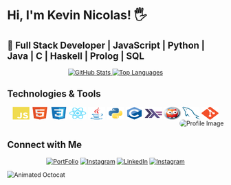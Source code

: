 # Hi, I'm Kevin Nicolas! 🖐️

## 📘 Full Stack Developer | JavaScript | Python | Java | C | Haskell | Prolog | SQL

<div align="center">
  <a href="www.linkedin.com/in/kevinicolas">
    <img height="140px" src="https://github-readme-stats.vercel.app/api?username=kevinicolas22&show_icons=true&theme=radical&include_all_commits=true&count_private=true" alt="GitHub Stats"/>
    <img height="140px" src="https://github-readme-stats.vercel.app/api/top-langs/?username=kevinicolas22&layout=compact&langs_count=7&theme=radical" alt="Top Languages"/>
  </a>
</div>

## Technologies & Tools

<div align="center" style="display: inline_block">
  <img align="center" alt="JavaScript" height="30" width="40" src="https://raw.githubusercontent.com/devicons/devicon/master/icons/javascript/javascript-plain.svg">
  <img align="center" alt="HTML5" height="30" width="40" src="https://raw.githubusercontent.com/devicons/devicon/master/icons/html5/html5-original.svg">
  <img align="center" alt="CSS3" height="30" width="40" src="https://raw.githubusercontent.com/devicons/devicon/master/icons/css3/css3-original.svg">
  <img align="center" alt="React" height="30" width="40" src="https://raw.githubusercontent.com/devicons/devicon/master/icons/react/react-original.svg">
  <img align="center" alt="Java" height="30" width="40" src="https://raw.githubusercontent.com/devicons/devicon/master/icons/java/java-original.svg">
  <img align="center" alt="Python" height="30" width="40" src="https://raw.githubusercontent.com/devicons/devicon/master/icons/python/python-original.svg">
  <img align="center" alt="C" height="30" width="40" src="https://raw.githubusercontent.com/devicons/devicon/master/icons/c/c-original.svg">
  <img align="center" alt="Haskell" height="30" width="40" src="https://raw.githubusercontent.com/devicons/devicon/master/icons/haskell/haskell-original.svg">
  <img align="center" alt="Prolog" height="30" width="40" src="https://raw.githubusercontent.com/devicons/devicon/master/icons/prolog/prolog-original.svg">
  <img align="center" alt="SQL" height="30" width="40" src="https://raw.githubusercontent.com/devicons/devicon/master/icons/mysql/mysql-original.svg">
  <img align="center" alt="Git" height="30" width="40" src="https://raw.githubusercontent.com/devicons/devicon/master/icons/git/git-original.svg">
</div>

<div align="right">
  <img height="130px" style="border-radius:50px;" src="https://user-images.githubusercontent.com/110949619/185773485-16db4c2c-91e4-4114-a841-13a8cb1060d8.jpg" alt="Profile Image"/>
</div>

## Connect with Me

<div align="center">
  <a href="https://kevinicolas22.github.io/PortFolio/" target="_blank"><img src="https://img.shields.io/badge/-PortFolio-%230077B5?style=for-the-badge&logo=github&logoColor=white" target="_blank" alt="PortFolio"></a>
  <a href="https://instagram.com/helptech.cg" target="_blank"><img src="https://img.shields.io/badge/-Instagram-%23E4405F?style=for-the-badge&logo=instagram&logoColor=white" target="_blank" alt="Instagram"></a>
  <a href="https://www.linkedin.com/in/kevinicolas/" target="_blank"><img src="https://img.shields.io/badge/-LinkedIn-%230077B5?style=for-the-badge&logo=linkedin&logoColor=white" target="_blank" alt="LinkedIn"></a> 
  <a href="https://instagram.com/kevinn.s.s" target="_blank"><img src="https://img.shields.io/badge/-Instagram-%23E4405F?style=for-the-badge&logo=instagram&logoColor=white" target="_blank" alt="Instagram"></a>
</div>


![Animated Octocat](https://myoctocat.com/assets/images/base-octocat.svg)

